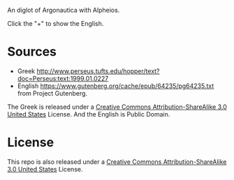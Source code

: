 An diglot of Argonautica with Alpheios. 

Click the "+" to show the English.

# Sources


* Greek <http://www.perseus.tufts.edu/hopper/text?doc=Perseus:text:1999.01.0227>
* English <https://www.gutenberg.org/cache/epub/64235/pg64235.txt> from Project Gutenberg. 

The Greek is released under a [Creative Commons Attribution-ShareAlike 3.0 United States](http://creativecommons.org/licenses/by-sa/3.0/us/) License. And the English is Public Domain.

# License

This repo is also released under a [Creative Commons Attribution-ShareAlike 3.0 United States](http://creativecommons.org/licenses/by-sa/3.0/us/) License.
